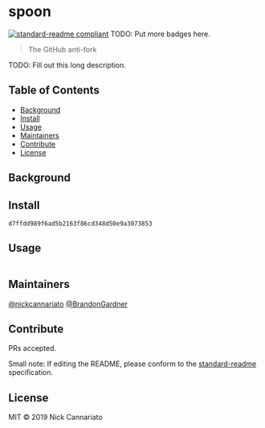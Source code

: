 # spoon

[![standard-readme compliant](https://img.shields.io/badge/standard--readme-OK-green.svg?style=flat-square)](https://github.com/RichardLitt/standard-readme)
TODO: Put more badges here.

> The GitHub anti-fork

TODO: Fill out this long description.

## Table of Contents

- [Background](#background)
- [Install](#install)
- [Usage](#usage)
- [Maintainers](#maintainers)
- [Contribute](#contribute)
- [License](#license)

## Background

## Install

```
d7ffdd989f6ad5b2163f86cd348d50e9a3073853
```

## Usage

```
```

## Maintainers

[@nickcannariato](https://github.com/nickcannariato)
[@BrandonGardner](https://github.com/brandongardner2)

## Contribute

PRs accepted.

Small note: If editing the README, please conform to the [standard-readme](https://github.com/RichardLitt/standard-readme) specification.

## License

MIT © 2019 Nick Cannariato
